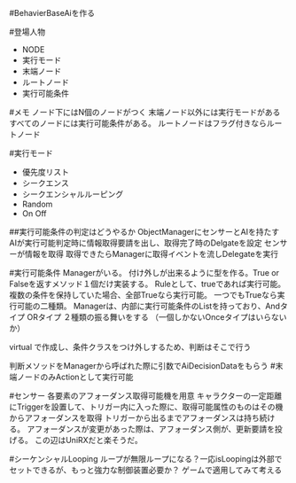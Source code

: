 #BehavierBaseAiを作る



#登場人物
- NODE
- 実行モード
- 末端ノード
- ルートノード
- 実行可能条件


#メモ
ノード下にはN個のノードがつく
末端ノード以外には実行モードがある
すべてのノードには実行可能条件がある。
ルートノードはフラグ付きならルートノード

#実行モード
- 優先度リスト
- シークエンス
- シークエンシャルルーピング
- Random
- On Off

##実行可能条件の判定はどうやるか
ObjectManagerにセンサーとAIを持たす
AIが実行可能判定時に情報取得要請を出し、取得完了時のDelgateを設定
センサーが情報を取得
取得できたらManagerに取得イベントを流しDelegateを実行

#実行可能条件
Managerがいる。
付け外しが出来るように型を作る。True or Falseを返すメソッド１個だけ実装する。
Ruleとして、trueであれば実行可能。
複数の条件を保持していた場合、全部Trueなら実行可能。
一つでもTrueなら実行可能の二種類。
Managerは、内部に実行可能条件のListを持っており、Andタイプ ORタイプ 
２種類の振る舞いをする
（一個しかないOnceタイプはいらないか）

virtual で作成し、条件クラスをつけ外しするため、判断はそこで行う

判断メソッドをManagerから呼ばれた際に引数でAiDecisionDataをもらう
#末端ノードのみActionとして実行可能





#センサー
各要素のアフォーダンス取得可能機を用意
キャラクターの一定距離にTriggerを設置して、トリガー内に入った際に、取得可能属性のものはその機からアフォーダンスを取得
トリガーから出るまでアフォーダンスは持ち続ける。
アフォーダンスが変更があった際は、アフォーダンス側が、更新要請を投げる。
この辺はUniRXだと楽そうだ。

#シーケンシャルLooping
ループが無限ループになる？一応isLoopingは外部でセットできるが、もっと強力な制御装置必要か？
ゲームで適用してみて考える

